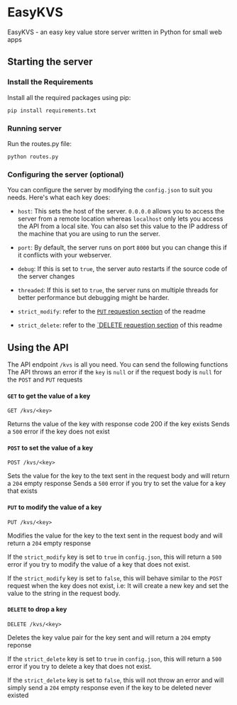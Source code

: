 # EasyKVS
EasyKVS - an easy key value store server written in Python for small web apps

## Starting the server

### Install the Requirements

Install all the required packages using pip:

```
pip install requirements.txt
```


### Running server

Run the routes.py file:

```
python routes.py
```


### Configuring the server (optional)

You can configure the server by modifying the `config.json` to suit you needs. Here's what each key does:
- `host`: This sets the host of the server. `0.0.0.0` allows you to access the server from a remote location whereas `localhost` only lets you access the API from a local site. You can also set this value to the IP address of the machine that you are using to run the server.

- `port`: By default, the server runs on port `8000` but you can change this if it conflicts with your webserver.

- `debug`: If this is set to `true`, the server auto restarts if the source code of the server changes

- `threaded`: If this is set to `true`, the server runs on multiple threads for better performance but debugging might be harder.

- `strict_modify`: refer to the [`PUT` requestion section](https://github.com/alok-sm/EasyKVS/blob/master/README.md#put-to-modify-the-value-of-a-key) of the readme

- `strict_delete`: refer to the [`DELETE requestion section](https://github.com/alok-sm/EasyKVS/blob/master/README.md#delete-to-drop-a-key) of this readme


## Using the API

The API endpoint `/kvs` is all you need. You can send the following functions
The API throws an error if the `key` is `null` or if the request body is `null` for the `POST` and `PUT` requests

#### `GET` to get the value of a key
```
GET /kvs/<key>
```

Returns the value of the key with response code 200 if the key exists
Sends a `500` error if the key does not exist
  
#### `POST` to set the value of a key
```
POST /kvs/<key>
```

Sets the value for the key to the text sent in the request body and will return a `204` empty response
Sends a `500` error if you try to set the value for a key that exists

#### `PUT` to modify the value of a key
```
PUT /kvs/<key>
```

Modifies the value for the key to the text sent in the request body and will return a `204` empty response

If the `strict_modify` key is set to `true` in `config.json`, this will return a `500` error if you try to 
modify the value of a key that does not exist. 

If the `strict_modify` key is set to `false`, this will behave similar to the `POST` request when the key 
does not exist, i.e: It will create a new key and set the value to the string in the request body.

#### `DELETE` to drop a key
```
DELETE /kvs/<key>
```

Deletes the key value pair for the key sent and will return a `204` empty reponse


If the `strict_delete` key is set to `true` in `config.json`, this will return a `500` error if you try to 
delete a key that does not exist. 

If the `strict_delete` key is set to `false`, this will not throw an error and will simply
send a `204` empty response even if the key to be deleted never existed
